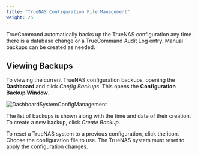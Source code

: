 ```yaml
---
title: "TrueNAS Configuration File Management"
weight: 25
---
```


TrueCommand automatically backs up the TrueNAS configuration any time there is a database change or a TrueCommand Audit Log entry.
Manual backups can be created as needed.

## Viewing Backups

To viewing the current TrueNAS configuration backups, opening the **Dashboard** and click *Config Backups*.
This opens the **Configuration Backup Window**.

![DashboardSystemConfigManagement](/images/TrueCommand/1.3/DashboardSystemConfigManagement.png "Dashboard: Configuration Backups")

The list of backups is shown along with the time and date of their creation.
To create a new backup, click *Create Backup*.

To reset a TrueNAS system to a previous configuration, click the <i class="fa fa-history" aria-hidden="true" title="history"></i> icon.
Choose the configuration file to use.
The TrueNAS system must reset to apply the configuration changes.

